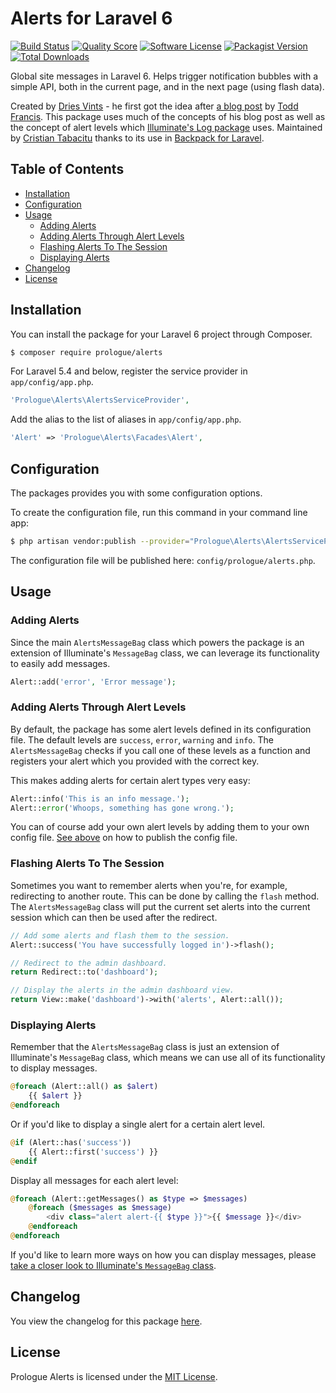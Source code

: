 # Alerts for Laravel 6

[![Build Status](https://img.shields.io/travis/prologuephp/alerts/master.svg?style=flat-square)](https://travis-ci.org/prologuephp/alerts)
[![Quality Score](https://img.shields.io/scrutinizer/g/prologuephp/alerts.svg?style=flat-square)](https://scrutinizer-ci.com/g/prologuephp/alerts)
[![Software License](https://img.shields.io/badge/license-MIT-brightgreen.svg?style=flat-square)](license.md)
[![Packagist Version](https://img.shields.io/packagist/v/prologue/alerts.svg?style=flat-square)](https://packagist.org/packages/prologue/alerts)
[![Total Downloads](https://img.shields.io/packagist/dt/prologue/lock.svg?style=flat-square)](https://packagist.org/packages/prologue/alerts)

Global site messages in Laravel 6. Helps trigger notification bubbles with a simple API, both in the current page, and in the next page (using flash data).

Created by [Dries Vints](https://github.com/driesvints) - he first got the idea after [a blog post](http://toddish.co.uk/blog/global-site-messages-in-laravel-4/) by [Todd Francis](http://toddish.co.uk/). This package uses much of the concepts of his blog post as well as the concept of alert levels which [Illuminate's Log package](https://github.com/illuminate/log) uses. Maintained by [Cristian Tabacitu](tabacitu) thanks to its use in [Backpack for Laravel](http://backpackforlaravel.com/).

## Table of Contents

- [Installation](#installation)
- [Configuration](#configuration)
- [Usage](#usage)
    - [Adding Alerts](#adding-alerts)
    - [Adding Alerts Through Alert Levels](#adding-alerts-through-alert-levels)
    - [Flashing Alerts To The Session](#flashing-alerts-to-the-session)
    - [Displaying Alerts](#displaying-alerts)
- [Changelog](#changelog)
- [License](#license)

## Installation

You can install the package for your Laravel 6 project through Composer.

```bash
$ composer require prologue/alerts
```

For Laravel 5.4 and below, register the service provider in `app/config/app.php`.

```php
'Prologue\Alerts\AlertsServiceProvider',
```

Add the alias to the list of aliases in `app/config/app.php`.

```php
'Alert' => 'Prologue\Alerts\Facades\Alert',
```

## Configuration

The packages provides you with some configuration options.

To create the configuration file, run this command in your command line app:

```bash
$ php artisan vendor:publish --provider="Prologue\Alerts\AlertsServiceProvider"
```

The configuration file will be published here: `config/prologue/alerts.php`.

## Usage

### Adding Alerts

Since the main `AlertsMessageBag` class which powers the package is an extension of Illuminate's `MessageBag` class, we can leverage its functionality to easily add messages.

```php
Alert::add('error', 'Error message');
```

### Adding Alerts Through Alert Levels

By default, the package has some alert levels defined in its configuration file. The default levels are `success`, `error`, `warning` and `info`. The `AlertsMessageBag` checks if you call one of these levels as a function and registers your alert which you provided with the correct key.

This makes adding alerts for certain alert types very easy:

```php
Alert::info('This is an info message.');
Alert::error('Whoops, something has gone wrong.');
```

You can of course add your own alert levels by adding them to your own config file. [See above](#configuration) on how to publish the config file.

### Flashing Alerts To The Session

Sometimes you want to remember alerts when you're, for example, redirecting to another route. This can be done by calling the `flash` method. The `AlertsMessageBag` class will put the current set alerts into the current session which can then be used after the redirect.

```php
// Add some alerts and flash them to the session.
Alert::success('You have successfully logged in')->flash();

// Redirect to the admin dashboard.
return Redirect::to('dashboard');

// Display the alerts in the admin dashboard view.
return View::make('dashboard')->with('alerts', Alert::all());
```

### Displaying Alerts

Remember that the `AlertsMessageBag` class is just an extension of Illuminate's `MessageBag` class, which means we can use all of its functionality to display messages.

```php
@foreach (Alert::all() as $alert)
    {{ $alert }}
@endforeach
```

Or if you'd like to display a single alert for a certain alert level.

```php
@if (Alert::has('success'))
    {{ Alert::first('success') }}
@endif
```

Display all messages for each alert level:

```php
@foreach (Alert::getMessages() as $type => $messages)
    @foreach ($messages as $message)
        <div class="alert alert-{{ $type }}">{{ $message }}</div>
    @endforeach
@endforeach
```

If you'd like to learn more ways on how you can display messages, please [take a closer look to Illuminate's `MessageBag` class](https://github.com/illuminate/support/blob/master/MessageBag.php).

## Changelog

You view the changelog for this package [here](changelog.md).

## License

Prologue Alerts is licensed under the [MIT License](license.md).
